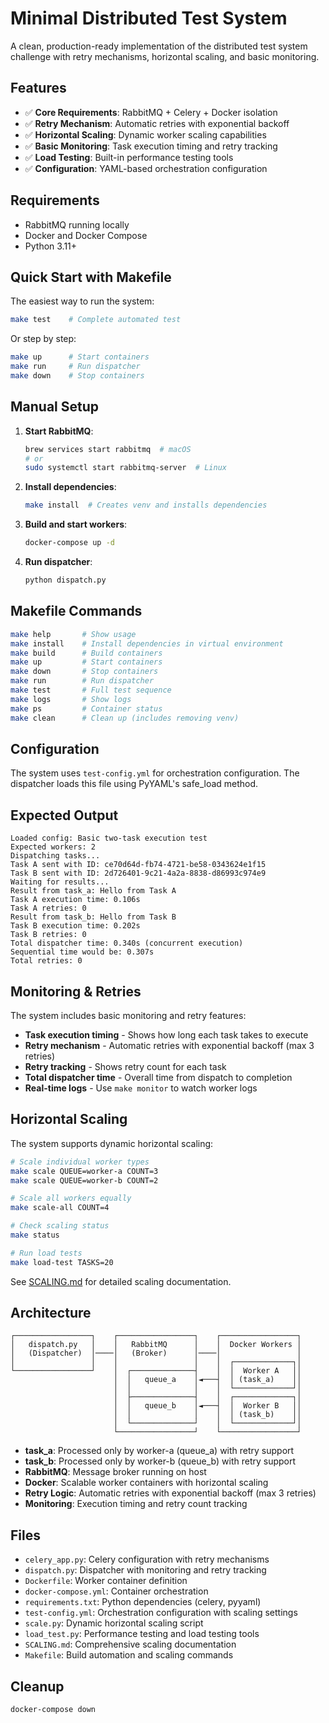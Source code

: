 # Minimal Distributed Test System

A clean, production-ready implementation of the distributed test system challenge with retry mechanisms, horizontal scaling, and basic monitoring.

## Features

- ✅ **Core Requirements**: RabbitMQ + Celery + Docker isolation
- ✅ **Retry Mechanism**: Automatic retries with exponential backoff
- ✅ **Horizontal Scaling**: Dynamic worker scaling capabilities
- ✅ **Basic Monitoring**: Task execution timing and retry tracking
- ✅ **Load Testing**: Built-in performance testing tools
- ✅ **Configuration**: YAML-based orchestration configuration

## Requirements

- RabbitMQ running locally
- Docker and Docker Compose
- Python 3.11+

## Quick Start with Makefile

The easiest way to run the system:

```bash
make test    # Complete automated test
```

Or step by step:
```bash
make up      # Start containers
make run     # Run dispatcher
make down    # Stop containers
```

## Manual Setup

1. **Start RabbitMQ**:
   ```bash
   brew services start rabbitmq  # macOS
   # or
   sudo systemctl start rabbitmq-server  # Linux
   ```

2. **Install dependencies**:
   ```bash
   make install  # Creates venv and installs dependencies
   ```

3. **Build and start workers**:
   ```bash
   docker-compose up -d
   ```

4. **Run dispatcher**:
   ```bash
   python dispatch.py
   ```

## Makefile Commands

```bash
make help       # Show usage
make install    # Install dependencies in virtual environment
make build      # Build containers
make up         # Start containers
make down       # Stop containers
make run        # Run dispatcher
make test       # Full test sequence
make logs       # Show logs
make ps         # Container status
make clean      # Clean up (includes removing venv)
```

## Configuration

The system uses `test-config.yml` for orchestration configuration. The dispatcher loads this file using PyYAML's safe_load method.

## Expected Output

```
Loaded config: Basic two-task execution test
Expected workers: 2
Dispatching tasks...
Task A sent with ID: ce70d64d-fb74-4721-be58-0343624e1f15
Task B sent with ID: 2d726401-9c21-4a2a-8838-d86993c974e9
Waiting for results...
Result from task_a: Hello from Task A
Task A execution time: 0.106s
Task A retries: 0
Result from task_b: Hello from Task B
Task B execution time: 0.202s
Task B retries: 0
Total dispatcher time: 0.340s (concurrent execution)
Sequential time would be: 0.307s
Total retries: 0
```

## Monitoring & Retries

The system includes basic monitoring and retry features:
- **Task execution timing** - Shows how long each task takes to execute
- **Retry mechanism** - Automatic retries with exponential backoff (max 3 retries)
- **Retry tracking** - Shows retry count for each task
- **Total dispatcher time** - Overall time from dispatch to completion
- **Real-time logs** - Use `make monitor` to watch worker logs

## Horizontal Scaling

The system supports dynamic horizontal scaling:

```bash
# Scale individual worker types
make scale QUEUE=worker-a COUNT=3
make scale QUEUE=worker-b COUNT=2

# Scale all workers equally
make scale-all COUNT=4

# Check scaling status
make status

# Run load tests
make load-test TASKS=20
```

See [SCALING.md](SCALING.md) for detailed scaling documentation.

## Architecture

```
┌─────────────────┐    ┌─────────────────┐    ┌─────────────────┐
│   dispatch.py   │    │   RabbitMQ      │    │  Docker Workers │
│   (Dispatcher)  │────│   (Broker)      │────│                 │
│                 │    │                 │    │  ┌─────────────┐│
└─────────────────┘    │  ┌──────────────┤    │  │  Worker A   ││
                       │  │   queue_a    │◄───┤  │ (task_a)    ││
                       │  │              │    │  └─────────────┘│
                       │  ├──────────────┤    │  ┌─────────────┐│
                       │  │   queue_b    │◄───┤  │  Worker B   ││
                       │  │              │    │  │ (task_b)    ││
                       │  └──────────────┘    │  └─────────────┘│
                       └─────────────────┘    └─────────────────┘
```

- **task_a**: Processed only by worker-a (queue_a) with retry support
- **task_b**: Processed only by worker-b (queue_b) with retry support
- **RabbitMQ**: Message broker running on host
- **Docker**: Scalable worker containers with horizontal scaling
- **Retry Logic**: Automatic retries with exponential backoff (max 3 retries)
- **Monitoring**: Execution timing and retry count tracking

## Files

- `celery_app.py`: Celery configuration with retry mechanisms
- `dispatch.py`: Dispatcher with monitoring and retry tracking
- `Dockerfile`: Worker container definition
- `docker-compose.yml`: Container orchestration
- `requirements.txt`: Python dependencies (celery, pyyaml)
- `test-config.yml`: Orchestration configuration with scaling settings
- `scale.py`: Dynamic horizontal scaling script
- `load_test.py`: Performance testing and load testing tools
- `SCALING.md`: Comprehensive scaling documentation
- `Makefile`: Build automation and scaling commands

## Cleanup

```bash
docker-compose down
```
